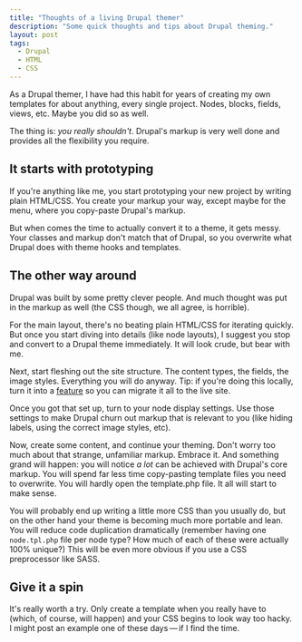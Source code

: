 ```yaml
---
title: "Thoughts of a living Drupal themer"
description: "Some quick thoughts and tips about Drupal theming."
layout: post
tags:
  - Drupal
  - HTML
  - CSS
---
```


As a Drupal themer, I have had this habit for years of creating my own templates for about anything, every single project. Nodes, blocks, fields, views, etc. Maybe you did so as well. 

The thing is: *you really shouldn't*. Drupal's markup is very well done and provides all the flexibility you require. 

## It starts with prototyping
If you're anything like me, you start prototyping your new project by writing plain HTML/CSS. You create your markup your way, except maybe for the menu, where you copy-paste Drupal's markup. 

But when comes the time to actually convert it to a theme, it gets messy. Your classes and markup don't match that of Drupal, so you overwrite what Drupal does with theme hooks and templates. 

## The other way around
Drupal was built by some pretty clever people. And much thought was put in the markup as well (the CSS though, we all agree, is horrible). 

For the main layout, there's no beating plain HTML/CSS for iterating quickly. But once you start diving into details (like node layouts), I suggest you stop and convert to a Drupal theme immediately. It will look crude, but bear with me. 

Next, start fleshing out the site structure. The content types, the fields, the image styles. Everything you will do anyway. Tip: if you're doing this locally, turn it into a [feature](http://www.drupal.org/project/features) so you can migrate it all to the live site. 

Once you got that set up, turn to your node display settings. Use those settings to make Drupal churn out markup that is relevant to you (like hiding labels, using the correct image styles, etc). 

Now, create some content, and continue your theming. Don't worry too much about that strange, unfamiliar markup. Embrace it. And something grand will happen: you will notice *a lot* can be achieved with Drupal's core markup. You will spend far less time copy-pasting template files you need to overwrite. You will hardly open the template.php file. It all will start to make sense. 

You will probably end up writing a little more CSS than you usually do, but on the other hand your theme is becoming much more portable and lean. You will reduce code duplication dramatically (remember having one `node.tpl.php` file per node type? How much of each of these were actually 100% unique?) This will be even more obvious if you use a CSS preprocessor like SASS. 

## Give it a spin
It's really worth a try. Only create a template when you really have to (which, of course, will happen) and your CSS begins to look way too hacky. I might post an example one of these days&thinsp;&mdash;&thinsp;if I find the time. 

